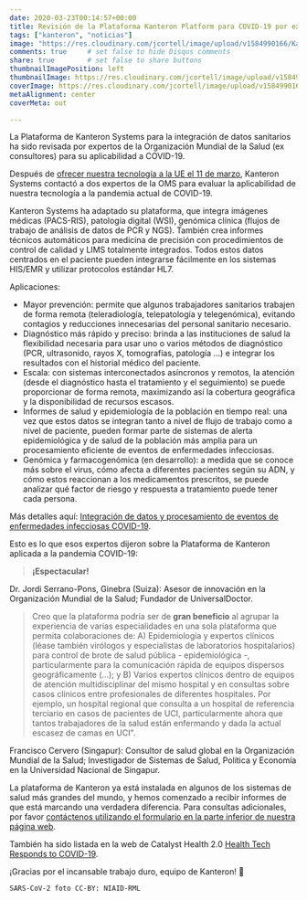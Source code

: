 ```yaml
---
date: 2020-03-23T00:14:57+00:00
title: Revisión de la Plataforma Kanteron Platform para COVID-19 por expertos de la OMS
tags: ["kanteron", "noticias"]
image: "https://res.cloudinary.com/jcortell/image/upload/v1584990166/Kanteron/SARS-CoV-2.jpg"
comments: true     # set false to hide Disqus comments  
share: true        # set false to share buttons
thumbnailImagePosition: left
thumbnailImage: https://res.cloudinary.com/jcortell/image/upload/v1584990166/Kanteron/SARS-CoV-2.jpg
coverImage: https://res.cloudinary.com/jcortell/image/upload/v1584990166/Kanteron/SARS-CoV-2.jpg
metaAlignment: center
coverMeta: out

---
```


La Plataforma de Kanteron Systems para la integración de datos sanitarios ha sido revisada por expertos de la Organización Mundial de la Salud (ex consultores) para su aplicabilidad a COVID-19.

<!--more-->

Después de [ofrecer nuestra tecnología a la UE el 11 de marzo](https://blog.kanteron.com/2020/03/doing-our-part-to-fight-covid-19/), Kanteron Systems contactó a dos expertos de la OMS para evaluar la aplicabilidad de nuestra tecnología a la pandemia actual de COVID-19.

Kanteron Systems ha adaptado su plataforma, que integra imágenes médicas (PACS-RIS), patología digital (WSI), genómica clínica (flujos de trabajo de análisis de datos de PCR y NGS). También crea informes técnicos automáticos para medicina de precisión con procedimientos de control de calidad y LIMS totalmente integrados. Todos estos datos centrados en el paciente pueden integrarse fácilmente en los sistemas HIS/EMR y utilizar protocolos estándar HL7.

Aplicaciones:

- Mayor prevención: permite que algunos trabajadores sanitarios trabajen de forma remota (teleradiología, telepatología y telegenómica), evitando contagios y reducciones innecesarias del personal sanitario necesario.
- Diagnóstico más rápido y preciso: brinda a las instituciones de salud la flexibilidad necesaria para usar uno o varios métodos de diagnóstico (PCR, ultrasonido, rayos X, tomografías, patología ...) e integrar los resultados con el historial médico del paciente.
- Escala: con sistemas interconectados asíncronos y remotos, la atención (desde el diagnóstico hasta el tratamiento y el seguimiento) se puede proporcionar de forma remota, maximizando así la cobertura geográfica y la disponibilidad de recursos escasos.
- Informes de salud y epidemiología de la población en tiempo real: una vez que estos datos se integran tanto a nivel de flujo de trabajo como a nivel de paciente, pueden formar parte de sistemas de alerta epidemiológica y de salud de la población más amplia para un procesamiento eficiente de eventos de enfermedades infecciosas.
- Genómica y farmacogenómica (en desarrollo): a medida que se conoce más sobre el virus, cómo afecta a diferentes pacientes según su ADN, y cómo estos reaccionan a los medicamentos prescritos, se puede analizar qué factor de riesgo y respuesta a tratamiento puede tener cada persona.

Más detalles aquí: [Integración de datos y procesamiento de eventos de enfermedades infecciosas COVID-19](https://figshare.com/articles/Data_integration_and_processing_of_COVID-19_Infectious_Disease_events/11988129).

Esto es lo que esos expertos dijeron sobre la Plataforma de Kanteron aplicada a la pandemia COVID-19:

> **¡Espectacular!**

Dr. Jordi Serrano-Pons, Ginebra (Suiza): Asesor de innovación en la Organización Mundial de la Salud; Fundador de UniversalDoctor.

> Creo que la plataforma podría ser de **gran beneficio** al agrupar la experiencia de varias especialidades en una sola plataforma que permita colaboraciones de: A) Epidemiología y expertos clínicos (léase también  virólogos y especialistas de laboratorios hospitalarios) para control de brote de salud pública - epidemiológica -, particularmente para la comunicación rápida de equipos dispersos geográficamente (...); y B) Varios expertos clínicos dentro de equipos de atención multidisciplinar del mismo hospital y en consultas sobre casos clínicos entre profesionales de diferentes hospitales. Por ejemplo, un hospital regional que consulta a un hospital de referencia terciario en casos de pacientes de UCI, particularmente ahora que tantos trabajadores de la salud están enfermando y dada la actual escasez de camas en UCI".

Francisco Cervero (Singapur): Consultor de salud global en la Organización Mundial de la Salud; Investigador de Sistemas de Salud, Política y Economía en la Universidad Nacional de Singapur.

La plataforma de Kanteron ya está instalada en algunos de los sistemas de salud más grandes del mundo, y hemos comenzado a recibir informes de que está marcando una verdadera diferencia. Para consultas adicionales, por favor [contáctenos utilizando el formulario en la parte inferior de nuestra página web](https://www.kanteron.com/#CONTACT).

También ha sido listada en la web de Catalyst Health 2.0 [Health Tech Responds to COVID-19](https://www.covid19healthtech.com/companies/kanteron-systems).

¡Gracias por el incansable trabajo duro, equipo de Kanteron! 💪

`SARS-CoV-2 foto CC-BY: NIAID-RML
`
